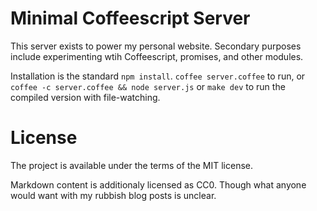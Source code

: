 # Minimal Coffeescript Server #

This server exists to power my personal website.
Secondary purposes include experimenting wtih Coffeescript, promises, and other modules.

Installation is the standard `npm install`.
`coffee server.coffee` to run, or `coffee -c server.coffee && node server.js` or `make dev` to run the compiled version with file-watching.

# License #

The project is available under the terms of the MIT license.

Markdown content is additionaly licensed as CC0.
Though what anyone would want with my rubbish blog posts is unclear.
